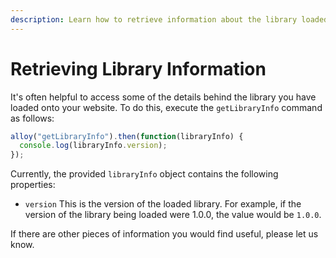 ```yaml
---
description: Learn how to retrieve information about the library loaded onto the website.
---
```


# Retrieving Library Information

It's often helpful to access some of the details behind the library you have loaded onto your website. To do this, execute the `getLibraryInfo` command as follows:

```javascript
alloy("getLibraryInfo").then(function(libraryInfo) {
  console.log(libraryInfo.version);
});
```

Currently, the provided `libraryInfo` object contains the following properties:

* `version` This is the version of the loaded library. For example, if the version of the library being loaded were 1.0.0, the value would be `1.0.0`.

If there are other pieces of information you would find useful, please let us know.

